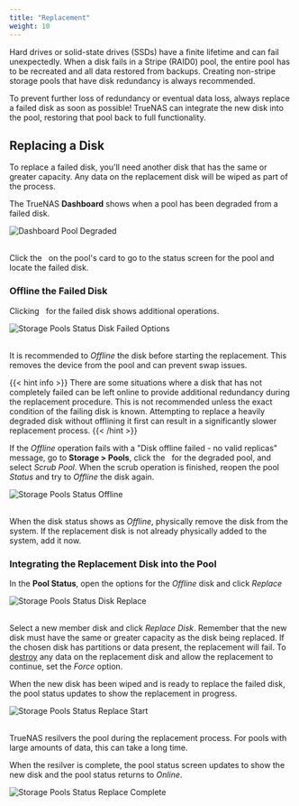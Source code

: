```yaml
---
title: "Replacement"
weight: 10
---
```


Hard drives or solid-state drives (SSDs) have a finite lifetime and can fail unexpectedly.
When a disk fails in a Stripe (RAID0) pool, the entire pool has to be recreated and all data restored from backups.
Creating non-stripe storage pools that have disk redundancy is always recommended.

To prevent further loss of redundancy or eventual data loss, always replace a failed disk as soon as possible!
TrueNAS can integrate the new disk into the pool, restoring that pool back to full functionality.

## Replacing a Disk

To replace a failed disk, you'll need another disk that has the same or greater capacity.
Any data on the replacement disk will be wiped as part of the process.

The TrueNAS **Dashboard** shows when a pool has been degraded from a failed disk.

![Dashboard Pool Degraded](/images/CORE/12.0/DashboardPoolDegraded.png "Dashboard Pool Degraded")
<br><br>

Click the <i class="fas fa-cog" aria-hidden="true" title="Settings"></i>&nbsp; on the pool's card to go to the status screen for the pool and locate the failed disk.

### Offline the Failed Disk

Clicking <i class="fas fa-ellipsis-v" aria-hidden="true" title="Options"></i>&nbsp; for the failed disk shows additional operations.

![Storage Pools Status Disk Failed Options](/images/CORE/12.0/StoragePoolsStatusDiskFailedOptions.png "Storage Pools Status Disk Failed Options")
<br><br>

It is recommended to *Offline* the disk before starting the replacement.
This removes the device from the pool and can prevent swap issues.

{{< hint info >}}
There are some situations where a disk that has not completely failed can be left online to provide additional redundancy during the replacement procedure.
This is not recommended unless the exact condition of the failing disk is known.
Attempting to replace a heavily degraded disk without offlining it first can result in a significantly slower replacement process.
{{< /hint >}}

If the *Offline* operation fails with a "Disk offline failed - no valid replicas" message, go to **Storage > Pools**, click the <i class="fas fa-cog" aria-hidden="true" title="Settings"></i>&nbsp; for the degraded pool, and select *Scrub Pool*.
When the scrub operation is finished, reopen the pool *Status* and try to *Offline* the disk again.

![Storage Pools Status Offline](/images/CORE/12.0/StoragePoolsStatusOffline.png "Storage Pools Status Offline")
<br><br>

When the disk status shows as *Offline*, physically remove the disk from the system.
If the replacement disk is not already physically added to the system, add it now.

### Integrating the Replacement Disk into the Pool

In the **Pool Status**, open the options for the *Offline* disk and click *Replace*

![Storage Pools Status Disk Replace](/images/CORE/12.0/StoragePoolsStatusDiskReplace.png "Storage Pools Status Disk Replace")
<br><br>

Select a new member disk and click *Replace Disk*.
Remember that the new disk must have the same or greater capacity as the disk being replaced.
If the chosen disk has partitions or data present, the replacement will fail.
To <ins>destroy</ins> any data on the replacement disk and allow the replacement to continue, set the *Force* option.

When the new disk has been wiped and is ready to replace the failed disk, the pool status updates to show the replacement in progress.

![Storage Pools Status Replace Start](/images/CORE/12.0/StoragePoolsStatusReplaceStart.png "Storage Pools Status Replace Start")
<br><br>

TrueNAS resilvers the pool during the replacement process.
For pools with large amounts of data, this can take a long time.

When the resilver is complete, the pool status screen updates to show the new disk and the pool status returns to *Online*.

![Storage Pools Status Replace Complete](/images/CORE/12.0/StoragePoolsStatusReplaceComplete.png "Storage Pools Status Replace Complete")
<br><br>
